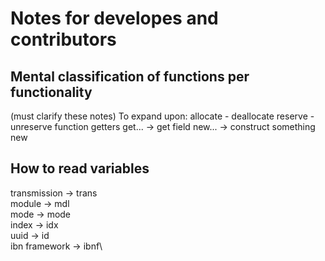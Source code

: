 # Notes for developes and contributors

## Mental classification of functions per functionality
(must clarify these notes)
To expand upon:
allocate - deallocate
reserve - unreserve
function getters
get... -> get field
new... -> construct something new


## How to read variables
transmission -> trans\
module -> mdl\
mode -> mode\
index -> idx\
uuid -> id\
ibn framework -> ibnf\

